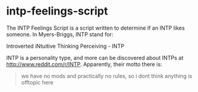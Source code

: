 # intp-feelings-script

The INTP Feelings Script is a script written to determine if an INTP likes someone.  In Myers-Briggs, INTP stand for:

Introverted iNtuitive Thinking Perceiving - INTP

INTP is a personality type, and more can be discovered about INTPs at http://www.reddit.com/r/INTP.  Apparently, their motto there is:

>we have no mods and practically no rules, so i dont think anything is offtopic here
